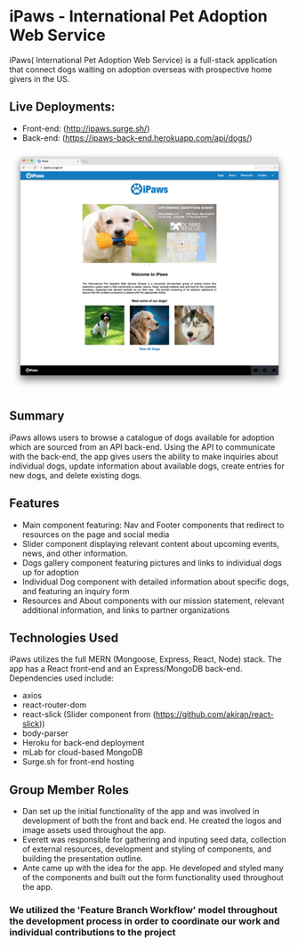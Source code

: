 # iPaws - International Pet Adoption Web Service

iPaws( International Pet Adoption Web Service) is a full-stack application that connect dogs waiting on adoption overseas with prospective home givers in the US.

## Live Deployments:
- Front-end: (http://ipaws.surge.sh/)
- Back-end: (https://ipaws-back-end.herokuapp.com/api/dogs/)

![iPaws Preview Screenshot](https://github.com/danmcquade/ipaws-front-end/blob/master/preview.png)

## Summary

iPaws allows users to browse a catalogue of dogs available for adoption which are sourced from an API back-end. Using the API to communicate with the back-end, the app gives users the ability to make inquiries about individual dogs, update information about available dogs, create entries for new dogs, and delete existing dogs.

## Features
- Main component featuring: Nav and Footer components that redirect to resources on the page and social media
- Slider component displaying relevant content about upcoming events, news, and other information.
- Dogs gallery component featuring pictures and links to individual dogs up for adoption
- Individual Dog component with detailed information about specific dogs, and featuring an inquiry form
- Resources and About components with our mission statement, relevant additional information, and links to partner organizations

## Technologies Used
iPaws utilizes the full MERN (Mongoose, Express, React, Node) stack. The app has a React front-end and an Express/MongoDB back-end. Dependencies used include:
- axios
- react-router-dom
- react-slick (Slider component from (https://github.com/akiran/react-slick))
- body-parser
- Heroku for back-end deployment
- mLab for cloud-based MongoDB
- Surge.sh for front-end hosting

## Group Member Roles
- Dan set up the initial functionality of the app and was involved in development of both the front and back end. He created the logos and image assets used throughout the app.
- Everett was responsible for gathering and inputing seed data, collection of external resources, development and styling of components, and building the presentation outline.
- Ante came up with the idea for the app. He developed and styled many of the components and built out the form functionality used throughout the app.

### We utilized the 'Feature Branch Workflow' model throughout the development process in order to coordinate our work and individual contributions to the project

